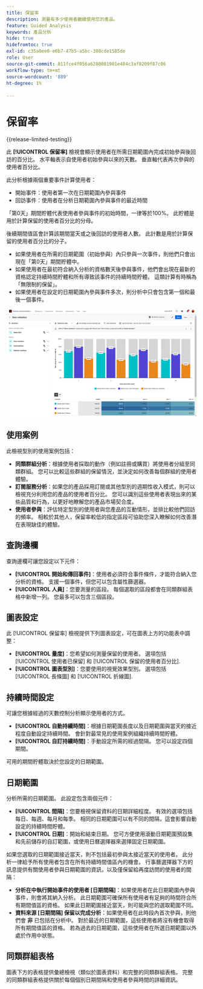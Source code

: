 ```yaml
---
title: 保留率
description: 測量有多少使用者繼續使用您的產品。
feature: Guided Analysis
keywords: 產品分析
hide: true
hidefromtoc: true
exl-id: c35a0ee0-e6b7-47b5-a5bc-308cde1585de
role: User
source-git-commit: 811fce4f056a6280081901e484c3af8209f87c06
workflow-type: tm+mt
source-wordcount: '889'
ht-degree: 1%

---
```


# 保留率

{{release-limited-testing}}

此 **[!UICONTROL 保留率]** 檢視會顯示使用者在所需日期範圍內完成初始參與後回訪的百分比。 水平軸表示自使用者初始參與以來的天數。 垂直軸代表再次參與的使用者百分比。

此分析根據兩個重要事件計算使用者：

* 開始事件：使用者第一次在日期範圍內參與事件
* 回訪事件：使用者在分析日期範圍內參與事件的最近時間

「第0天」期間貯體代表使用者參與事件的初始時間，一律等於100%。 此貯體是用於計算保留的使用者百分比的分母。

後續期間值區會計算該期間當天或之後回訪的使用者人數。 此計數是用於計算保留的使用者百分比的分子。

* 如果使用者在所需的日期範圍（初始參與）內只參與一次事件，則他們只會出現在「第0天」期間貯體中。
* 如果使用者在最初符合納入分析的資格數天後參與事件，他們會出現在最新的資格認定持續時間貯體和所有導致該事件的持續時間貯體。 這類計算有時稱為「無限制的保留」。
* 如果使用者在設定的日期範圍內參與事件多次，則分析中只會包含第一個和最後一個事件。

![保留率熒幕擷圖](../assets/retention-rates.png)

## 使用案例

此檢視型別的使用案例包括：

* **同類群組分析**：根據使用者採取的動作（例如註冊或購買）將使用者分組至同類群組。 您可以比較這些群組的保留情況，並決定如何改善每個群組的使用者體驗。
* **訂閱服務分析**：如果您的產品採用訂閱或其他型別的週期性收入模式，則可以檢視充分利用您的產品的使用者百分比。 您可以識別這些使用者表現出來的某些品質和行為，以更好地瞭解您的產品市場契合度。
* **使用者參與**：評估特定型別的使用者與您產品的互動情形，並排比較他們回訪的頻率。 相較於其他人，保留率較低的指定區段可協助您深入瞭解如何改善潛在表現缺佳的體驗。

## 查詢邊欄

查詢邊欄可讓您設定以下元件：

* **[!UICONTROL 開始和傳回事件]**：使用者必須符合事件條件，才能符合納入您分析的資格。 支援一個事件，但您可以包含屬性篩選器。
* **[!UICONTROL 人員]**：您要測量的區段。 每個選取的區段都會在同類群組表格中新增一列。 您最多可以包含三個區段。

## 圖表設定

此 [!UICONTROL 保留率] 檢視提供下列圖表設定，可在圖表上方的功能表中調整：

* **[!UICONTROL 量度]**：您希望如何測量保留的使用者。 選項包括 [!UICONTROL 使用者已保留] 和 [!UICONTROL 保留的使用者百分比].
* **[!UICONTROL 圖表型別]**：您要使用的視覺效果型別。 選項包括 [!UICONTROL 長條圖] 和 [!UICONTROL 折線圖].

## 持續時間設定

可讓您根據經過的天數控制分析顯示使用者的方式。

* **[!UICONTROL 自動持續時間]**：根據日期範圍長度以及日期範圍與當天的接近程度自動設定持續時間。 會針對最常見的使用案例組織持續時間貯體。
* **[!UICONTROL 自訂持續時間]**：手動設定所需的經過間隔。 您可以設定四個期間。

可用的期間貯體取決於您設定的日期範圍。

## 日期範圍

分析所需的日期範圍。 此設定包含兩個元件：

* **[!UICONTROL 間隔]**：您要檢視保留資料的日期詳細程度。 有效的選項包括每日、每週、每月和每季。 相同的日期範圍可以有不同的間隔，這會影響自動設定的持續時間貯體。
* **[!UICONTROL 日期]**：開始和結束日期。 您可方便使用滾動日期範圍預設集和先前儲存的自訂範圍，或使用日曆選擇器來選擇固定日期範圍。

如果您選取的日期範圍接近當天，則不包括最初參與太接近當天的使用者。 此分析一律給予所有使用者包含在所有持續時間值區內的機會。 行事曆選擇器下方的訊息提供有關使用者參與日期範圍的資訊，以及僅保留給再度訪問的使用者的間隔：

* **分析在中執行開始事件的使用者 [日期間隔]**：如果使用者在此日期範圍內參與事件，則會將其納入分析。 此日期範圍可確保所有使用者有足夠的時間符合所有期間值區的資格。 如果此日期範圍接近當天，則可能與您的選取範圍不同。
* **資料來源 [日期間隔] 保留以完成分析**：如果使用者在此時段內首次參與，則他們會 **非** 已包括在分析中。 對於最近的日期範圍，這些使用者將沒有機會取得所有期間值區的資格。 若為過去的日期範圍，這些使用者在所選日期範圍以外處於作用中狀態。

## 同類群組表格

圖表下方的表格提供彙總檢視（類似於圖表資料）和完整的同類群組表格。 完整的同類群組表格提供關於每個個別日期間隔和使用者參與時間的詳細資訊。
